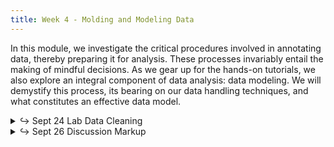 ```yaml
---
title: Week 4 - Molding and Modeling Data
---
```


In this module, we investigate the critical procedures involved in annotating data, thereby preparing it for analysis. These processes invariably entail the making of mindful decisions. As we gear up for the hands-on tutorials, we also explore an integral component of data analysis: data modeling. We will demystify this process, its bearing on our data handling techniques, and what constitutes an effective data model.

<details>
  <summary class="session-summary">
    <span class="arrow">↪</span>
    <span class="date-label">Sept 24</span>
    <span class="label label-red">Lab</span>
    <span class="session-title">Data Cleaning</span>
  </summary>
  <div markdown="1">
- Slides (_coming soon!_)
- Slack Reflection and Perusall Annotations:
  - [Schöch, Christof. “Big? Smart? Clean? Messy? Data in the Humanities.”](https://app.perusall.com/courses/intro-to-digital-humanities-fall-2024/scho-ch_big) _Journal of Digital Humanities_, vol. 2, no. 3, 2013.
  - [Rawson, Katie, and Muñoz Trevor. “Against Cleaning.”](https://app.perusall.com/courses/intro-to-digital-humanities-fall-2024/rawson_trevor_2019_against-cleaning) _Debates in the Digital Humanities_, University of Minnesota Press, 2019, pp. 279–92.
  <!-- - [Broman, Karl W., and Kara H. Woo. “Data Organization in Spreadsheets.”](https://app.perusall.com/courses/introdh24/data-organization-in-spreadsheets-23277228) _The American Statistician_, vol. 72, no. 1, 2018, pp. 2–10. <small>&rarr; **Perusall annotations are optional for this article.**</small> -->
  - **Make sure your annotations are added in Perusall and your reflection is posted in the** <a href="https://introtodh-fall2024.slack.com/archives/C07JYA7QTM0" style="color: #ee6374;">**#reflections** </a>**channel on Slack** <a style="color: #ee6374;">**no later than 11:59PM on the day before our class.**</a>
</div>
</details>

<details>
  <summary class="session-summary">
    <span class="arrow">↪</span>
    <span class="date-label">Sept 26</span>
    <span class="label label-blue">Discussion</span>
    <span class="session-title">Markup</span>
  </summary>
  <div markdown="1">
- Slides (_coming soon!_)
<!-- - Presentation overview: -->
  <!-- - On this day, students will present their Data Biographies. This is a chance to share the intriguing stories behind the datasets you've explored! -->
  <!-- - Each presentation should last approximately -- but also no more than -- **4 minutes**, followed by a brief (~1 minute) Q&A session. -->
  <!-- - Focus on the **narrative** of your Data Biography, presenting on aspects you find interesting, such as origin, collector(s), collection method(s), intended use, and any limitations or ethical considerations. -->
  <!-- - Use visuals or excerpts from your dataset to illustrate your points and engage the audience. -->
  <!-- - For more details, refer to the [assignment description](https://whaverals.github.io/IntroDH2024/assignments/). -->
<!-- - Presentation guidelines: -->
  <!-- - Maximum of **five (5) slides** per presentation. -->
  <!-- - Please add your slides to [this shared slide deck](ADD_LINK_HERE) before the start of the class. -->
  <!-- - Strict time limit of **four (4) minutes** for each presentation. -->
  <!-- - Order of presentations: -->

<!-- | **Order - Presenter(s)** | **Order - Presenter(s)**     | -->
<!-- |--------------------------|------------------------------| -->
<!-- | 1 - _name_               | 8 - _name_                   | -->
<!-- | 2 - _name_               | 9 - _name_                   | -->
<!-- | 3 - _name_               | 10 - _name_                  | -->
<!-- | 4 - _name_               | 11 - _name_                  | -->
<!-- | 5 - _name_               | 12 - _name_                  | -->
<!-- | 6 - _name_               | 13 - _name_                  | -->
<!-- | 7 - _name_               | 14 - _name_                  | -->

</div>
</details>
